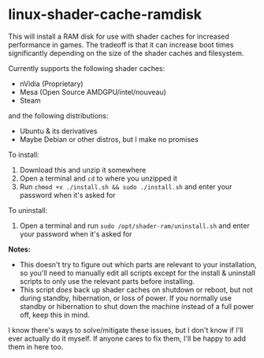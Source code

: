 # linux-shader-cache-ramdisk

This will install a RAM disk for use with shader caches for increased performance in games. The tradeoff is that it can increase boot times significantly depending on the size of the shader caches and filesystem.

Currently supports the following shader caches:
- nVidia (Proprietary)
- Mesa (Open Source AMDGPU/intel/nouveau)
- Steam

and the following distributions:
- Ubuntu & its derivatives
- Maybe Debian or other distros, but I make no promises

To install:
1. Download this and unzip it somewhere
2. Open a terminal and `cd` to where you unzipped it
3. Run `chmod +x ./install.sh && sudo ./install.sh` and enter your password when it's asked for

To uninstall:
1. Open a terminal and run `sudo /opt/shader-ram/uninstall.sh` and enter your password when it's asked for

**Notes:**
- This doesn't try to figure out which parts are relevant to your installation, so you'll need to manually edit all scripts except for the install & uninstall scripts to only use the relevant parts before installing.
- This script *does* back up shader caches on shutdown or reboot, but not during standby, hibernation, or loss of power. If you normally use standby or hibernation to shut down the machine instead of a full power off, keep this in mind.

I know there's ways to solve/mitigate these issues, but I don't know if I'll ever actually do it myself. If anyone cares to fix them, I'll be happy to add them in here too.
